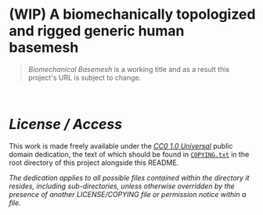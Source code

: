 **(WIP) A biomechanically topologized and rigged generic human basemesh**
=========================================================================

> *Biomechanical Basemesh* is a working title and as a result this project's URL is subject to change.

&nbsp;


***License / Access***
======================

This work is made freely available under the [*CC0 1.0 Universal*](https://creativecommons.org/publicdomain/zero/1.0/)
public domain dedication, the text of which should be found in [`COPYING.txt`](./COPYING.txt)
in the root directory of this project alongside this README.

*The dedication applies to all possible files contained within the directory
it resides, including sub-directories, unless otherwise overridden by the
presence of another LICENSE/COPYING file or permission notice within a file.*
